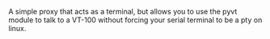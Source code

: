 A simple proxy that acts as a terminal, but allows you to use the pyvt module to talk to a VT-100 without forcing your serial terminal to be a pty on linux.
